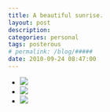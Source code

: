 ```yaml
---
title: A beautiful sunrise.
layout: post
description:  
categories: personal
tags: posterous
# permalink: /blog/#####
date: 2010-09-24 08:47:00
---
```


<ul data-clearing>
  <li><a href="/img/blog/2010/09/15418111-photo 1.JPG"><img src="/img/blog/2010/09/15418111-photo 1.JPG" data-caption=""></a></li>
  <li><a href="/img/blog/2010/09/15418112-photo 2.JPG"><img src="/img/blog/2010/09/15418112-photo 2.JPG" data-caption=""></a></li>
  <li><a href="/img/blog/2010/09/15418113-photo 3.JPG"><img src="/img/blog/2010/09/15418113-photo 3.JPG" data-caption=""></a></li>
</ul>